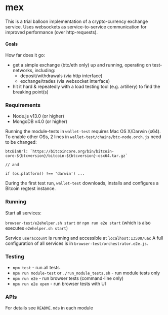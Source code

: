 # mex

This is a trial balloon implementation of a crypto-currency exchange service. Uses 
websockets as service-to-service communication for improved performance (over http-requests).

#### Goals

How far does it go:
- get a simple exchange (btc/eth only) up and running, operating on test-networks, including:
    - deposit/withdrawals (via http interface)
    - exchange/trades (via websocket interface)
- hit it hard & repeatedly with a load testing tool (e.g. artillery) to find the breaking point(s)  

### Requirements

- Node.js v13.0 (or higher)
- MongoDB v4.0 (or higher)

Running the module-tests in `wallet-test` requires Mac OS X/Darwin (x64). To enable other OSs, 
2 lines in `wallet-test/chains/btc-node.orch.js` need to be changed: 
```
btcBinUrl: `https://bitcoincore.org/bin/bitcoin-core-${btcversion}/bitcoin-${btcversion}-osx64.tar.gz`

// and

if (os.platform() !== 'darwin') ...
```

During the first test run, `wallet-test` downloads, installs and
configures a Bitcoin regtest instance. 

### Running

Start all services: 

`browser-test/e2ehelper.sh start` or `npm run e2e start` (which is also executes `e2ehelper.sh start`)
 
Service `useraccount` is running and accessible at `localhost:13500/uac` 
A full configuration of all services is in `browser-test/orchestrator.e2e.js`.

### Testing

- `npm test` - run all tests
- `npm run module-test` or `./run_module_tests.sh` - run module tests only
- `npm run e2e` - run browser tests (command-line only)
- `npm run e2e open` - run browser tests with UI

### APIs

For details see `README.md`s in each module
